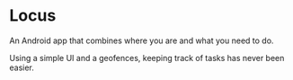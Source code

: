 Locus
========
An Android app that combines where you are and what you need to do.

Using a simple UI and a geofences, keeping track of tasks has never been easier.

